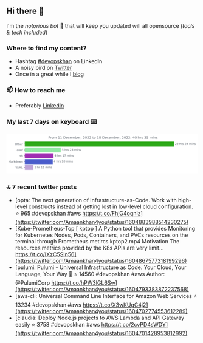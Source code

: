 <!--- [![Hits](https://hits.seeyoufarm.com/api/count/incr/badge.svg?url=https%3A%2F%2Fgithub.com%2Fakhan4u%2Fhit-counter&count_bg=%2379C83D&title_bg=%23555555&icon=&icon_color=%23E7E7E7&title=visits&edge_flat=false)](https://hits.seeyoufarm.com) --->

## Hi there 👋

I'm the _notorious bot_ 🤣 that will keep you updated will all opensource (_tools & tech included_) 

### Where to find my content?

* Hashtag [#devopskhan](https://www.linkedin.com/feed/hashtag/devopskhan) on LinkedIn
* A noisy bird on [Twitter](https://twitter.com/Amaankhan4you)
* Once in a great while I [blog](https://linuxparrot.netlify.app) 


### 📫 **How to reach me**

* Preferably [LinkedIn](https://www.linkedin.com/in/amaan-khan-linux-ninja)

### My last 7 days on keyboard ⌨️

<img src="https://github.com/akhan4u/akhan4u/blob/main/images/stat.svg" alt="Amaan's Wakatime Activity!"/>

### 🔝 7 recent twitter posts
<!-- DEVDOJO:START -->
- [opta: The next generation of Infrastructure-as-Code. Work with high-level constructs instead of getting lost in low-level cloud configuration.
⭐️ 965
#devopskhan #aws
https://t.co/FhjG4oqnIz](https://twitter.com/Amaankhan4you/status/1604883988514230275)
- [Kube-Prometheus-Top [ kptop ] A Python tool that provides Monitoring for Kubernetes Nodes, Pods, Containers, and PVCs resources on the terminal through Prometheus metircs kptop2.mp4 Motivation The resources metrics provided by the K8s APIs are very limit… https://t.co/IXzC5SIn56](https://twitter.com/Amaankhan4you/status/1604867577318199296)
- [pulumi: Pulumi - Universal Infrastructure as Code. Your Cloud, Your Language, Your Way 🚀
⭐️ 14560
#devopskhan #aws
Author: @PulumiCorp
https://t.co/hPW3lGL6Sw](https://twitter.com/Amaankhan4you/status/1604793383872237568)
- [aws-cli: Universal Command Line Interface for Amazon Web Services
⭐️ 13234
#devopskhan #aws
https://t.co/X3wKUgC4j2](https://twitter.com/Amaankhan4you/status/1604702774553612289)
- [claudia: Deploy Node.js projects to AWS Lambda and API Gateway easily
⭐️ 3758
#devopskhan #aws
https://t.co/2cvPD4sWDY](https://twitter.com/Amaankhan4you/status/1604701428953812992)
<!-- DEVDOJO:END -->

<!-- ![Amaan's GitHub stats](https://github-readme-stats.vercel.app/api?username=akhan4u&count_private=true&show_icons=true&hide=contribs) -->
